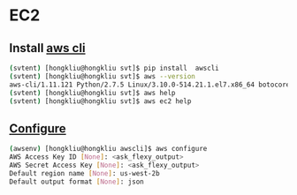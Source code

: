 # EC2

## Install [aws cli](http://docs.aws.amazon.com/cli/latest/userguide/installing.html)

```sh
(svtent) [hongkliu@hongkliu svt]$ pip install  awscli
(svtent) [hongkliu@hongkliu svt]$ aws --version
aws-cli/1.11.121 Python/2.7.5 Linux/3.10.0-514.21.1.el7.x86_64 botocore/1.5.84
(svtent) [hongkliu@hongkliu svt]$ aws help
(svtent) [hongkliu@hongkliu svt]$ aws ec2 help

```


## [Configure](http://docs.aws.amazon.com/cli/latest/userguide/cli-chap-getting-started.html)

```sh
(awsenv) [hongkliu@hongkliu awscli]$ aws configure
AWS Access Key ID [None]: <ask_flexy_output>
AWS Secret Access Key [None]: <ask_flexy_output>
Default region name [None]: us-west-2b
Default output format [None]: json
```
